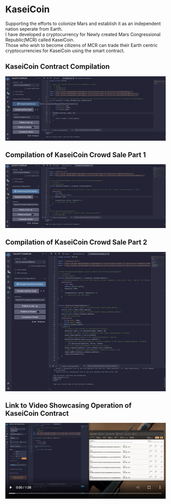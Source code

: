 # KaseiCoin

Supporting the efforts to colonize Mars and establish it as an independent nation seperate from Earth.<br>
I have developed a cryptocurrency for Newly created Mars Congressional Republic(MCR) called KaseiCoin.<br>
Those who wish to become citizens of MCR can trade their Earth centric cryptocurrencies for KaseiCoin using the smart contract.<br>

## KaseiCoin Contract Compilation

![KaseiCoin_Complie](./Evaluation_Evidence/KaseiCoin_compile.png)

## Compilation of KaseiCoin Crowd Sale Part 1

![Crowdsale_compile1](./Evaluation_Evidence/CrowdSale_1compile.png)

## Compilation of KaseiCoin Crowd Sale Part 2

![Crowdsale_compile2](./Evaluation_Evidence/CrowdSale_2compile.png)

## Link to Video Showcasing Operation of KaseiCoin Contract

[![Validation Video](./Evaluation_Evidence/VideoScreenShot.png)](https://olegreg762-kaseicoin-videoplayer-c70xt2.streamlit.app/~/+/media/49d3bf03ea3e3699931351aff61315be1f502ea06aa8ba95f12b9b2a.mp4)

